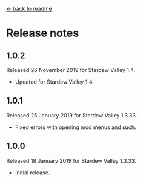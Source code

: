 ﻿﻿[← back to readme](README.md)

# Release notes
## 1.0.2
Released 26 November 2019 for Stardew Valley 1.4.

* Updated for Stardew Valley 1.4.

## 1.0.1
Released 25 January 2019 for Stardew Valley 1.3.33.

* Fixed errors with opening mod menus and such.

## 1.0.0
Released 18 January 2019 for Stardew Valley 1.3.33.

* Initial release.

